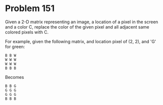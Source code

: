 # Problem 151

Given a 2-D matrix representing an image, a location of a pixel in the
screen and a color C, replace the color of the given pixel and all adjacent
same colored pixels with C.

For example, given the following matrix, and location pixel of (2, 2),
and 'G' for green:

	B B W
	W W W
	W W W
	B B B

Becomes

	B B G
	G G G
	G G G
	B B B